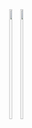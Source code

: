 <!-- ### Hi there 👋 -->

<!--
**puchimilk/puchimilk** is a ✨ _special_ ✨ repository because its `README.md` (this file) appears on your GitHub profile.

Here are some ideas to get you started:

- 🔭 I’m currently working on ...
- 🌱 I’m currently learning ...
- 👯 I’m looking to collaborate on ...
- 🤔 I’m looking for help with ...
- 💬 Ask me about ...
- 📫 How to reach me: ...
- 😄 Pronouns: ...
- ⚡ Fun fact: ...
-->

<!-- GitHub Readme Stats -->
<div style="display:flex;">
  <a href="https://github.com/anuraghazra/github-readme-stats">
    <img width="50%" height="195px" src="https://github-readme-stats.vercel.app/api?username=puchimilk&count_private=true&show_icons=true" />
  </a>
  <a href="https://github.com/anuraghazra/convoychat">
    <img width="50%" height="195px" src="https://github-readme-stats.vercel.app/api/top-langs/?username=puchimilk&layout=compact" />
  </a>
</div>
